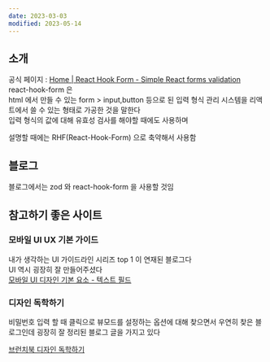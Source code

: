 ```yaml
---
date: 2023-03-03
modified: 2023-05-14
---
```


## 소개

공식 페이지 : [Home | React Hook Form - Simple React forms validation](https://react-hook-form.com/)  
react-hook-form 은  
html 에서 만들 수 있는 form > input,button 등으로 된 입력 형식 관리 시스템을 리액트에서 쓸 수 있는 형태로 가공한 것을 말한다  
입력 형식의 값에 대해 유효성 검사를 해야할 때에도 사용하며

설명할 때에는 RHF(React-Hook-Form) 으로 축약해서 사용함

## 블로그

블로그에서는 zod 와 react-hook-form 을 사용할 것임

## 참고하기 좋은 사이트

### 모바일 UI UX 기본 가이드

내가 생각하는 UI 가이드라인 시리즈 top 1 이 연재된 블로그다  
UI 역시 굉장히 잘 만들어주셨다  
[모바일 UI 디자인 기본 요소 - 텍스트 필드](https://brunch.co.kr/@chulhochoiucj0/20)

### 디자인 독학하기

비밀번호 입력 할 때 클릭으로 뷰모드를 설정하는 옵션에 대해 찾으면서 우연히 찾은 블로그인데 굉장히 잘 정리된 블로그 글을 가지고 있다

[브런치북 디자인 독학하기](https://brunch.co.kr/brunchbook/share-design)
